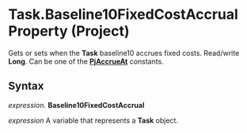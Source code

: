 
# Task.Baseline10FixedCostAccrual Property (Project)

Gets or sets when the  **Task** baseline10 accrues fixed costs. Read/write **Long**. Can be one of the **[PjAccrueAt](a86ac41f-9b7c-dd20-6d41-131b1c96af6b.md)** constants.


## Syntax

 _expression_. **Baseline10FixedCostAccrual**

 _expression_ A variable that represents a **Task** object.


